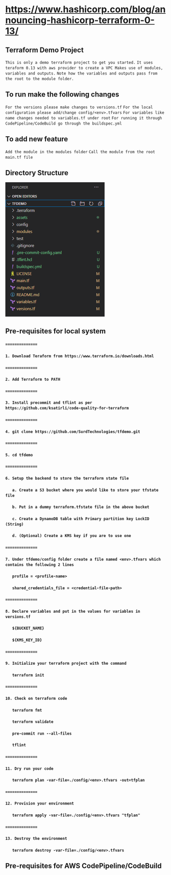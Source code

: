 # https://www.hashicorp.com/blog/announcing-hashicorp-terraform-0-13/
## Terraform Demo Project
`This is only a demo terraform project to get you started.` 
`It uses teraform 0.13 with aws provider to create a VPC Makes use of modules, variables and outputs.`
`Note how the variables and outputs pass from the root to the module folder.`

## To run make the following changes
`For the versions please make changes to versions.tf`
`For the local configuration please add/change config/<env>.tfvars`
`For variables like name changes needed to variables.tf under root`
`For running it through CodePipeline/CodeBuild go through the buildspec.yml`

## To add new feature
`Add the module in the modules folder`
`Call the module from the root main.tf file`

## Directory Structure
<img src="./assets/directory_structure.png">

## Pre-requisites for local system
#### `==============`
#### `1. Download Teraform from https://www.terraform.io/downloads.html`
#### `==============`
#### `2. Add Terraform to PATH`
#### `==============`
#### `3. Install precommit and tflint as per https://github.com/ksatirli/code-quality-for-terraform`
#### `==============`
#### `4. git clone https://github.com/SurdTechnologies/tfdemo.git`
#### `==============`
#### `5. cd tfdemo` 
#### `==============`
#### `6. Setup the backend to store the terraform state file`
#### `   a. Create a S3 bucket where you would like to store your tfstate file`
#### `   b. Put in a dummy terraform.tfstate file in the above bucket`
#### `   c. Create a DynamoDB table with Primary partition key LockID (String)`
#### `   d. (Optional) Create a KMS key if you are to use one`
#### `==============`
#### `7. Under tfdemo/config folder create a file named <env>.tfvars which contains the following 2 lines`
#### `   profile = <profile-name>`
#### `   shared_credentials_file = <credential-file-path>`
#### `==============`
#### `8. Declare variables and put in the values for variables in versions.tf`
#### `   ${BUCKET_NAME}`
#### `   ${KMS_KEY_ID}`
#### `==============`
#### `9. Initialize your terraform project with the command`
#### `   terraform init`
#### `==============`
#### `10. Check on terraform code`
#### `   terraform fmt`
#### `   terraform validate`
#### `   pre-commit run --all-files`
#### `   tflint`
#### `==============`
#### `11. Dry run your code`
#### `   terraform plan -var-file=./config/<env>.tfvars -out=tfplan`
#### `==============`
#### `12. Provision your environment`
#### `   terraform apply -var-file=./config/<env>.tfvars "tfplan"`
#### `==============`
#### `13. Destroy the environment`
#### `   terraform destroy -var-file=./config/<env>.tfvars`

## Pre-requisites for AWS CodePipeline/CodeBuild
